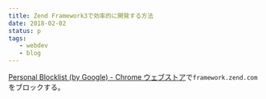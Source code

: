 ```yaml
---
title: Zend Framework3で効率的に開発する方法
date: 2018-02-02
status: p
tags:
   - webdev
   - blog
---
```


[Personal Blocklist \(by Google\) \- Chrome ウェブストア](https://chrome.google.com/webstore/detail/personal-blocklist-by-goo/nolijncfnkgaikbjbdaogikpmpbdcdef)で`framework.zend.com`をブロックする。
